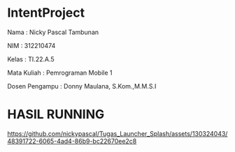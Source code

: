 # IntentProject

Nama : Nicky Pascal Tambunan

NIM : 312210474

Kelas : TI.22.A.5

Mata Kuliah : Pemrograman Mobile 1

Dosen Pengampu : Donny Maulana, S.Kom.,M.M.S.I

# HASIL RUNNING


https://github.com/nickypascal/Tugas_Launcher_Splash/assets/130324043/48391722-6065-4ad4-86b9-bc22670ee2c8


